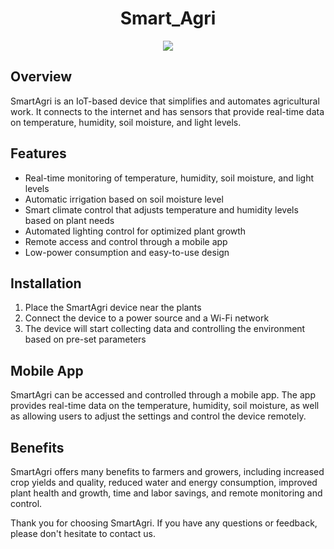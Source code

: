 <h1 align = "center"> Smart_Agri </h1>
<p align="center">
 <img src="https://user-images.githubusercontent.com/71590944/111881788-33353b80-89d8-11eb-9db1-746eba087b05.png" ><br>
 <img src=""><br>
</p>

## Overview
SmartAgri is an IoT-based device that simplifies and automates agricultural work. It connects to the internet and has sensors that provide real-time data on temperature, humidity, soil moisture, and light levels. 

## Features
- Real-time monitoring of temperature, humidity, soil moisture, and light levels
- Automatic irrigation based on soil moisture level
- Smart climate control that adjusts temperature and humidity levels based on plant needs
- Automated lighting control for optimized plant growth
- Remote access and control through a mobile app
- Low-power consumption and easy-to-use design

## Installation
1. Place the SmartAgri device near the plants
2. Connect the device to a power source and a Wi-Fi network
3. The device will start collecting data and controlling the environment based on pre-set parameters

## Mobile App
SmartAgri can be accessed and controlled through a mobile app. The app provides real-time data on the temperature, humidity, soil moisture, as well as allowing users to adjust the settings and control the device remotely.

## Benefits
SmartAgri offers many benefits to farmers and growers, including increased crop yields and quality, reduced water and energy consumption, improved plant health and growth, time and labor savings, and remote monitoring and control.

Thank you for choosing SmartAgri. If you have any questions or feedback, please don't hesitate to contact us.
